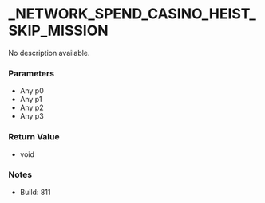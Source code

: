 # _NETWORK_SPEND_CASINO_HEIST_SKIP_MISSION

No description available.

### Parameters
* Any p0
* Any p1
* Any p2
* Any p3

### Return Value
* void

### Notes
* Build: 811

